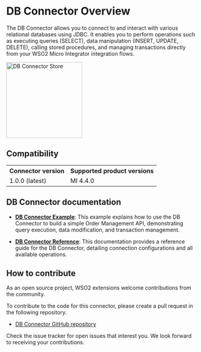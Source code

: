 # DB Connector Overview

The DB Connector allows you to connect to and interact with various relational databases using JDBC. It enables you to perform operations such as executing queries (SELECT), data manipulation (INSERT, UPDATE, DELETE), calling stored procedures, and managing transactions directly from your WSO2 Micro Integrator integration flows.

<img src="{{base_path}}/assets/img/integrate/connectors/db-store.png" title="DB Connector Store" width="200" alt="DB Connector Store"/>

## Compatibility

<table>
	<tr>
		<th>
			Connector version
		</th>
		<th>
			Supported product versions
		</th>
	</tr>
	<tr>
		<td>
			1.0.0 (latest)
		</td>
		<td>
			MI 4.4.0
		</td>
	</tr>
</table>

## DB Connector documentation

* **[DB Connector Example]({{base_path}}/reference/connectors/db-connector/db-connector-example/)**: This example explains how to use the DB Connector to build a simple Order Management API, demonstrating query execution, data modification, and transaction management.

* **[DB Connector Reference]({{base_path}}/reference/connectors/db-connector/db-connector-config/)**: This documentation provides a reference guide for the DB Connector, detailing connection configurations and all available operations.

## How to contribute

As an open source project, WSO2 extensions welcome contributions from the community.

To contribute to the code for this connector, please create a pull request in the following repository.

* [DB Connector GitHub repository](https://github.com/wso2-extensions/mi-connector-db) <!-- Assuming this is the correct repo, update if different -->

Check the issue tracker for open issues that interest you. We look forward to receiving your contributions.
